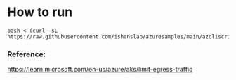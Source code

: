 # How to run  

```
bash < (curl -sL https://raw.githubusercontent.com/ishanslab/azuresamples/main/azcliscripts/simpleaks.sh)

```

### Reference:  
https://learn.microsoft.com/en-us/azure/aks/limit-egress-traffic  
